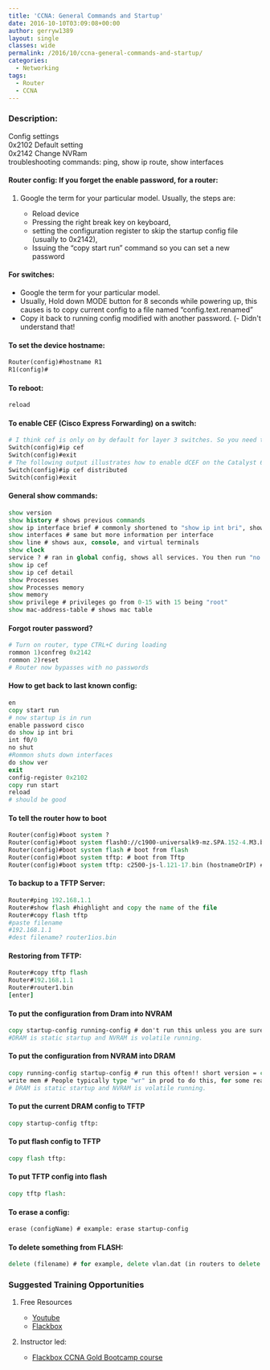```yaml
---
title: 'CCNA: General Commands and Startup'
date: 2016-10-10T03:09:08+00:00
author: gerryw1389
layout: single
classes: wide
permalink: /2016/10/ccna-general-commands-and-startup/
categories:
  - Networking
tags:
  - Router
  - CCNA
---
```

<!--more-->

### Description:

Config settings  
0x2102 Default setting  
0x2142 Change NVRam  
troubleshooting commands: ping, show ip route, show interfaces

#### Router config: If you forget the enable password, for a router:

1. Google the term for your particular model. Usually, the steps are:  

   - Reload device  
   - Pressing the right break key on keyboard,  
   - setting the configuration register to skip the startup config file (usually to 0x2142),  
   - Issuing the &#8220;copy start run&#8221; command so you can set a new password

#### For switches:

   - Google the term for your particular model. 
   - Usually, Hold down MODE button for 8 seconds while powering up, this causes is to copy current config to a file named &#8220;config.text.renamed&#8221; 
   - Copy it back to running config modified with another password. (- Didn't understand that!

#### To set the device hostname:

   ```tcl
   Router(config)#hostname R1
   R1(config)#
   ```

#### To reboot:

   ```tcl
   reload
   ```

#### To enable CEF (Cisco Express Forwarding) on a switch:

   ```tcl
   # I think cef is only on by default for layer 3 switches. So you need to run "ip routing"
   Switch(config)#ip cef
   Switch(config)#exit
   # The following output illustrates how to enable dCEF on the Catalyst 6500 series switches:
   Switch(config)#ip cef distributed
   Switch(config)#exit
   ```

#### General show commands:

   ```tcl
   show version
   show history # shows previous commands
   show ip interface brief # commonly shortened to "show ip int bri", shows all interfaces and their status
   show interfaces # same but more information per interface
   show line # shows aux, console, and virtual terminals
   show clock
   service ? # ran in global config, shows all services. You then run "no service (name)" disable those you don't use. Ex: no service dhcp #disables dhcp.
   show ip cef
   show ip cef detail
   show Processes
   show Processes memory
   show memory
   show privilege # privileges go from 0-15 with 15 being "root"
   show mac-address-table # shows mac table
   ```

#### Forgot router password?

   ```tcl
   # Turn on router, type CTRL+C during loading
   rommon 1)confreg 0x2142
   rommon 2)reset
   # Router now bypasses with no passwords
   ```

#### How to get back to last known config:

   ```tcl
   en
   copy start run
   # now startup is in run
   enable password cisco
   do show ip int bri
   int f0/0
   no shut
   #Rommon shuts down interfaces
   do show ver
   exit
   config-register 0x2102
   copy run start
   reload
   # should be good
   ```

#### To tell the router how to boot

   ```tcl
   Router(config)#boot system ?
   Router(config)#boot system flash0://c1900-universalk9-mz.SPA.152-4.M3.bin # to select a new IOS file to boot from
   Router(config)#boot system flash # boot from flash
   Router(config)#boot system tftp: # boot from Tftp
   Router(config)#boot system tftp: c2500-js-l.121-17.bin (hostnameOrIP) # boot from Tftp example
   ```

#### To backup to a TFTP Server:

   ```tcl
   Router#ping 192.168.1.1
   Router#show flash #highlight and copy the name of the file
   Router#copy flash tftp
   #paste filename
   #192.168.1.1
   #dest filename? router1ios.bin
   ```

#### Restoring from TFTP:

   ```tcl
   Router#copy tftp flash
   Router#192.168.1.1
   Router#router1.bin
   [enter]
   ```

#### To put the configuration from Dram into NVRAM

   ```tcl
   copy startup-config running-config # don't run this unless you are sure! short version = copy start run
   #DRAM is static startup and NVRAM is volatile running.
   ```

#### To put the configuration from NVRAM into DRAM

   ```tcl
   copy running-config startup-config # run this often!! short version = copy run start
   write mem # People typically type "wr" in prod to do this, for some reason Cisco prefers the longer method so don't use this often.
   # DRAM is static startup and NVRAM is volatile running.
   ```

#### To put the current DRAM config to TFTP

   ```tcl
   copy startup-config tftp:
   ```

#### To put flash config to TFTP

   ```tcl
   copy flash tftp:
   ```

#### To put TFTP config into flash

   ```tcl
   copy tftp flash:
   ```

#### To erase a config:

   ```tcl
   erase (configName) # example: erase startup-config
   ```

#### To delete something from FLASH:

   ```tcl
   delete (filename) # for example, delete vlan.dat (in routers to delete all VLAN info)
   ```


### Suggested Training Opportunities

1. Free Resources
   - [Youtube](https://www.youtube.com)
   - [Flackbox](https://www.flackbox.com/cisco-ccna-lab-guide)

2. Instructor led:
   - [Flackbox CCNA Gold Bootcamp course](https://www.flackbox.com/cisco-ccna-course)